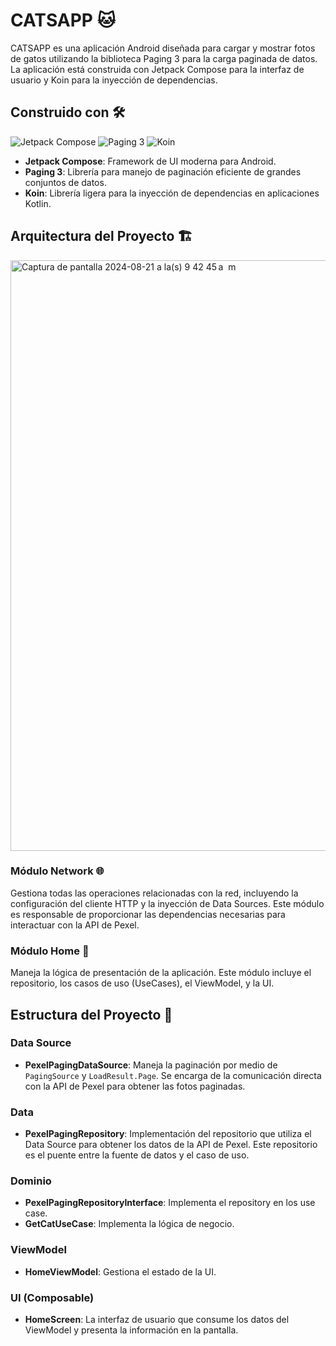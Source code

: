# CATSAPP 🐱

CATSAPP es una aplicación Android diseñada para cargar y mostrar fotos de gatos utilizando la biblioteca Paging 3 para la carga paginada de datos. La aplicación está construida con Jetpack Compose para la interfaz de usuario y Koin para la inyección de dependencias.

## Construido con 🛠️

![Jetpack Compose](https://img.shields.io/badge/Jetpack%20Compose-4285F4?&logo=android&logoColor=white)
![Paging 3](https://img.shields.io/badge/Paging%203-3DDC84?&logo=android&logoColor=white)
![Koin](https://img.shields.io/badge/Koin-00AF54?&logo=kotlin&logoColor=white)

- **Jetpack Compose**: Framework de UI moderna para Android.
- **Paging 3**: Librería para manejo de paginación eficiente de grandes conjuntos de datos.
- **Koin**: Librería ligera para la inyección de dependencias en aplicaciones Kotlin.

## Arquitectura del Proyecto 🏗️

<img width="945" alt="Captura de pantalla 2024-08-21 a la(s) 9 42 45 a  m" src="https://github.com/user-attachments/assets/33881920-6a31-447c-84ed-0080f56f83fb">


### Módulo Network 🌐

Gestiona todas las operaciones relacionadas con la red, incluyendo la configuración del cliente HTTP y la inyección de Data Sources. Este módulo es responsable de proporcionar las dependencias necesarias para interactuar con la API de Pexel.

### Módulo Home 🏡

Maneja la lógica de presentación de la aplicación. Este módulo incluye el repositorio, los casos de uso (UseCases), el ViewModel, y la UI.

## Estructura del Proyecto 📂

### Data Source

- **PexelPagingDataSource**: Maneja la paginación por medio de `PagingSource` y `LoadResult.Page`. Se encarga de la comunicación directa con la API de Pexel para obtener las fotos paginadas.

### Data

- **PexelPagingRepository**: Implementación del repositorio que utiliza el Data Source para obtener los datos de la API de Pexel. Este repositorio es el puente entre la fuente de datos y el caso de uso.

### Dominio

- **PexelPagingRepositoryInterface**: Implementa el repository en los use case.
- **GetCatUseCase**: Implementa la lógica de negocio.

### ViewModel

- **HomeViewModel**: Gestiona el estado de la UI.

### UI (Composable)

- **HomeScreen**: La interfaz de usuario que consume los datos del ViewModel y presenta la información en la pantalla.
